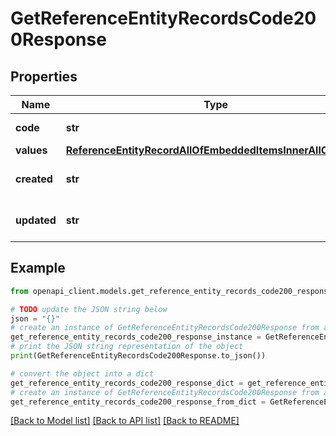 # GetReferenceEntityRecordsCode200Response


## Properties

Name | Type | Description | Notes
------------ | ------------- | ------------- | -------------
**code** | **str** | Code of the record | 
**values** | [**ReferenceEntityRecordAllOfEmbeddedItemsInnerAllOfValues**](ReferenceEntityRecordAllOfEmbeddedItemsInnerAllOfValues.md) |  | [optional] 
**created** | **str** | Date of creation. | [optional] [default to 'null']
**updated** | **str** | Date of the last update. | [optional] [default to 'null']

## Example

```python
from openapi_client.models.get_reference_entity_records_code200_response import GetReferenceEntityRecordsCode200Response

# TODO update the JSON string below
json = "{}"
# create an instance of GetReferenceEntityRecordsCode200Response from a JSON string
get_reference_entity_records_code200_response_instance = GetReferenceEntityRecordsCode200Response.from_json(json)
# print the JSON string representation of the object
print(GetReferenceEntityRecordsCode200Response.to_json())

# convert the object into a dict
get_reference_entity_records_code200_response_dict = get_reference_entity_records_code200_response_instance.to_dict()
# create an instance of GetReferenceEntityRecordsCode200Response from a dict
get_reference_entity_records_code200_response_from_dict = GetReferenceEntityRecordsCode200Response.from_dict(get_reference_entity_records_code200_response_dict)
```
[[Back to Model list]](../README.md#documentation-for-models) [[Back to API list]](../README.md#documentation-for-api-endpoints) [[Back to README]](../README.md)


